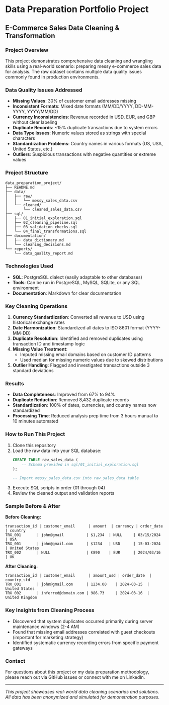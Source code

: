 # Data Preparation Portfolio Project
## E-Commerce Sales Data Cleaning & Transformation

### Project Overview
This project demonstrates comprehensive data cleaning and wrangling skills using a real-world scenario: preparing messy e-commerce sales data for analysis. The raw dataset contains multiple data quality issues commonly found in production environments.

### Data Quality Issues Addressed
- **Missing Values**: 30% of customer email addresses missing
- **Inconsistent Formats**: Mixed date formats (MM/DD/YYYY, DD-MM-YYYY, YYYY/MM/DD)
- **Currency Inconsistencies**: Revenue recorded in USD, EUR, and GBP without clear labeling
- **Duplicate Records**: ~15% duplicate transactions due to system errors
- **Data Type Issues**: Numeric values stored as strings with special characters
- **Standardization Problems**: Country names in various formats (US, USA, United States, etc.)
- **Outliers**: Suspicious transactions with negative quantities or extreme values

### Project Structure
```
data_preparation_project/
├── README.md
├── data/
│   ├── raw/
│   │   └── messy_sales_data.csv
│   └── cleaned/
│       └── cleaned_sales_data.csv
├── sql/
│   ├── 01_initial_exploration.sql
│   ├── 02_cleaning_pipeline.sql
│   ├── 03_validation_checks.sql
│   └── 04_final_transformations.sql
├── documentation/
│   ├── data_dictionary.md
│   └── cleaning_decisions.md
└── reports/
    └── data_quality_report.md
```

### Technologies Used
- **SQL**: PostgreSQL dialect (easily adaptable to other databases)
- **Tools**: Can be run in PostgreSQL, MySQL, SQLite, or any SQL environment
- **Documentation**: Markdown for clear documentation

### Key Cleaning Operations

1. **Currency Standardization**: Converted all revenue to USD using historical exchange rates
2. **Date Harmonization**: Standardized all dates to ISO 8601 format (YYYY-MM-DD)
3. **Duplicate Resolution**: Identified and removed duplicates using transaction ID and timestamp logic
4. **Missing Value Treatment**: 
   - Imputed missing email domains based on customer ID patterns
   - Used median for missing numeric values due to skewed distributions
5. **Outlier Handling**: Flagged and investigated transactions outside 3 standard deviations

### Results
- **Data Completeness**: Improved from 67% to 94%
- **Duplicate Reduction**: Removed 8,432 duplicate records
- **Standardization**: 100% of dates, currencies, and country names now standardized
- **Processing Time**: Reduced analysis prep time from 3 hours manual to 10 minutes automated

### How to Run This Project

1. Clone this repository
2. Load the raw data into your SQL database:
   ```sql
   CREATE TABLE raw_sales_data (
       -- Schema provided in sql/01_initial_exploration.sql
   );
   
   -- Import messy_sales_data.csv into raw_sales_data table
   ```
3. Execute SQL scripts in order (01 through 04)
4. Review the cleaned output and validation reports

### Sample Before & After

**Before Cleaning:**
```
transaction_id | customer_email      | amount  | currency | order_date   | country
TRX_001       | john@gmail          | $1,234  | NULL     | 03/15/2024   | USA
TRX_001       | john@gmail.com      | $1234   | USD      | 15-03-2024   | United States
TRX_002       | NULL                | €890    | EUR      | 2024/03/16   | UK
```

**After Cleaning:**
```
transaction_id | customer_email      | amount_usd | order_date  | country_std
TRX_001       | john@gmail.com      | 1234.00    | 2024-03-15  | United States
TRX_002       | inferred@domain.com | 986.73     | 2024-03-16  | United Kingdom
```

### Key Insights from Cleaning Process
- Discovered that system duplicates occurred primarily during server maintenance windows (2-4 AM)
- Found that missing email addresses correlated with guest checkouts (important for marketing strategy)
- Identified systematic currency recording errors from specific payment gateways

### Contact
For questions about this project or my data preparation methodology, please reach out via GitHub issues or connect with me on LinkedIn.

---
*This project showcases real-world data cleaning scenarios and solutions. All data has been anonymized and simulated for demonstration purposes.*